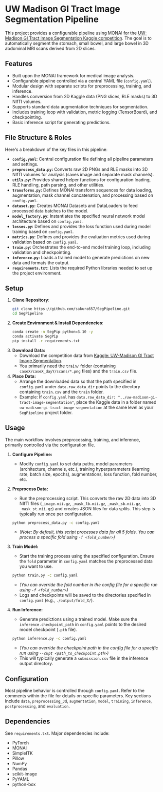 # UW Madison GI Tract Image Segmentation Pipeline

This project provides a configurable pipeline using MONAI for the [UW-Madison GI Tract Image Segmentation Kaggle competition](https://www.kaggle.com/competitions/uw-madison-gi-tract-image-segmentation). The goal is to automatically segment the stomach, small bowel, and large bowel in 3D abdominal MRI scans derived from 2D slices.

## Features

* Built upon the MONAI framework for medical image analysis.
* Configurable pipeline controlled via a central YAML file (`config.yaml`).
* Modular design with separate scripts for preprocessing, training, and inference.
* Handles conversion from 2D Kaggle data (PNG slices, RLE masks) to 3D NIfTI volumes.
* Supports standard data augmentation techniques for segmentation.
* Includes training loop with validation, metric logging (TensorBoard), and checkpointing.
* Basic inference script for generating predictions.

## File Structure & Roles

Here's a breakdown of the key files in this pipeline:

* **`config.yaml`:** Central configuration file defining all pipeline parameters and settings.
* **`preprocess_data.py`:** Converts raw 2D PNGs and RLE masks into 3D NIfTI volumes for analysis (saves image and separate mask channels).
* **`utils.py`:** Provides shared helper functions for configuration loading, RLE handling, path parsing, and other utilities.
* **`transforms.py`:** Defines MONAI transform sequences for data loading, augmentation, mask channel concatenation, and processing based on `config.yaml`.
* **`dataset.py`:** Creates MONAI Datasets and DataLoaders to feed processed data batches to the model.
* **`model_factory.py`:** Instantiates the specified neural network model architecture based on `config.yaml`.
* **`losses.py`:** Defines and provides the loss function used during model training based on `config.yaml`.
* **`metrics.py`:** Defines and provides the evaluation metrics used during validation based on `config.yaml`.
* **`train.py`:** Orchestrates the end-to-end model training loop, including validation and checkpointing.
* **`inference.py`:** Loads a trained model to generate predictions on new data and formats the output.
* **`requirements.txt`:** Lists the required Python libraries needed to set up the project environment.

## Setup

1.  **Clone Repository:**
    ```bash
    git clone https://github.com/sakura657/SegPipeline.git
    cd SegPipeline
    ```
2.  **Create Environment & Install Dependencies:**
    ```bash
    conda create -n SegPip python=3.10 -y
    conda activate SegPip
    pip install -r requirements.txt
    ```
3.  **Download Data:**
    * Download the competition data from [Kaggle: UW-Madison GI Tract Image Segmentation](https://www.kaggle.com/competitions/uw-madison-gi-tract-image-segmentation/data).
    * You primarily need the `train/` folder (containing `caseX/caseX_dayY/scans/*.png` files) and the `train.csv` file.
4.  **Place Data:**
    * Arrange the downloaded data so that the path specified in `config.yaml` under `data.raw_data_dir` points to the directory containing `train.csv` and the `train` folder.
    * Example: If `config.yaml` has `data.raw_data_dir: "../uw-madison-gi-tract-image-segmentation"`, place the Kaggle data in a folder named `uw-madison-gi-tract-image-segmentation` at the same level as your `SegPipeline` project folder.

## Usage

The main workflow involves preprocessing, training, and inference, primarily controlled via the configuration file.

1.  **Configure Pipeline:**
    * Modify `config.yaml` to set data paths, model parameters (architecture, channels, etc.), training hyperparameters (learning rate, batch size, epochs), augmentations, loss function, fold number, etc.

2.  **Preprocess Data:**
    * Run the preprocessing script. This converts the raw 2D data into 3D NIfTI files (`_image.nii.gz`, `_mask_lb.nii.gz`, `_mask_sb.nii.gz`, `_mask_st.nii.gz`) and creates JSON files for data splits. This step is typically run once per configuration.
    ```bash
    python preprocess_data.py -c config.yaml
    ```
    * *(Note: By default, this script processes data for all 5 folds. You can process a specific fold using `-f <fold_number>`)*

3.  **Train Model:**
    * Start the training process using the specified configuration. Ensure the `fold` parameter in `config.yaml` matches the preprocessed data you want to use.
    ```bash
    python train.py -c config.yaml
    ```
    * *(You can override the fold number in the config file for a specific run using `-f <fold_number>`)*
    * Logs and checkpoints will be saved to the directories specified in `config.yaml` (e.g., `./output/fold_X/`).

4.  **Run Inference:**
    * Generate predictions using a trained model. Make sure the `inference.checkpoint_path` in `config.yaml` points to the desired model checkpoint (`.pth` file).
    ```bash
    python inference.py -c config.yaml
    ```
    * *(You can override the checkpoint path in the config file for a specific run using `--ckpt <path_to_checkpoint.pth>`)*
    * This will typically generate a `submission.csv` file in the inference output directory.

## Configuration

Most pipeline behavior is controlled through `config.yaml`. Refer to the comments within the file for details on specific parameters. Key sections include `data`, `preprocessing_3d`, `augmentation`, `model`, `training`, `inference`, `postprocessing`, and `evaluation`.

## Dependencies

See `requirements.txt`. Major dependencies include:

* PyTorch
* MONAI
* SimpleITK
* Pillow
* NumPy
* Pandas
* scikit-image
* PyYAML
* python-box